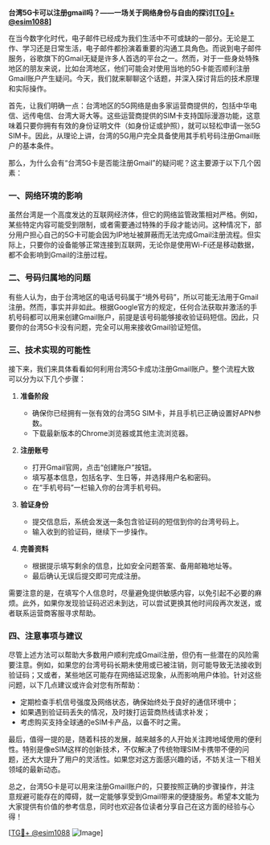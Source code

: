 **台湾5G卡可以注册gmail吗？——一场关于网络身份与自由的探讨[[TG💪+ @esim1088](https://t.me/s/esim1088)]**

在当今数字化时代，电子邮件已经成为我们生活中不可或缺的一部分。无论是工作、学习还是日常生活，电子邮件都扮演着重要的沟通工具角色。而说到电子邮件服务，谷歌旗下的Gmail无疑是许多人首选的平台之一。然而，对于一些身处特殊地区的朋友来说，比如台湾地区，他们可能会对使用当地的5G卡能否顺利注册Gmail账户产生疑问。今天，我们就来聊聊这个话题，并深入探讨背后的技术原理和实际操作。

首先，让我们明确一点：台湾地区的5G网络是由多家运营商提供的，包括中华电信、远传电信、台湾大哥大等。这些运营商提供的SIM卡支持国际漫游功能，这意味着只要你拥有有效的身份证明文件（如身份证或护照），就可以轻松申请一张5G SIM卡。因此，从理论上讲，台湾的5G用户完全具备使用其手机号码注册Gmail账户的基本条件。

那么，为什么会有“台湾5G卡是否能注册Gmail”的疑问呢？这主要源于以下几个因素：

### 一、网络环境的影响

虽然台湾是一个高度发达的互联网经济体，但它的网络监管政策相对严格。例如，某些特定内容可能受到限制，或者需要通过特殊的手段才能访问。这种情况下，部分用户担心自己的5G卡可能会因为IP地址被屏蔽而无法完成Gmail注册流程。但实际上，只要你的设备能够正常连接到互联网，无论你是使用Wi-Fi还是移动数据，都不会影响到Gmail的注册过程。

### 二、号码归属地的问题

有些人认为，由于台湾地区的电话号码属于“境外号码”，所以可能无法用于Gmail注册。然而，事实并非如此。根据Google官方的规定，任何合法获取并激活的手机号码都可以用来创建Gmail账户，前提是该号码能够接收验证码短信。因此，只要你的台湾5G卡没有问题，完全可以用来接收Gmail验证短信。

### 三、技术实现的可能性

接下来，我们来具体看看如何利用台湾5G卡成功注册Gmail账户。整个流程大致可以分为以下几个步骤：

1. **准备阶段**  
   - 确保你已经拥有一张有效的台湾5G SIM卡，并且手机已正确设置好APN参数。
   - 下载最新版本的Chrome浏览器或其他主流浏览器。

2. **注册账号**  
   - 打开Gmail官网，点击“创建账户”按钮。
   - 填写基本信息，包括名字、生日等，并选择用户名和密码。
   - 在“手机号码”一栏输入你的台湾手机号码。

3. **验证身份**  
   - 提交信息后，系统会发送一条包含验证码的短信到你的台湾号码上。
   - 输入收到的验证码，继续下一步操作。

4. **完善资料**  
   - 根据提示填写剩余的信息，比如安全问题答案、备用邮箱地址等。
   - 最后确认无误后提交即可完成注册。

需要注意的是，在填写个人信息时，尽量避免提供敏感内容，以免引起不必要的麻烦。此外，如果你发现验证码迟迟未到达，可以尝试更换其他时间段再次发送，或者联系运营商客服寻求帮助。

### 四、注意事项与建议

尽管上述方法可以帮助大多数用户顺利完成Gmail注册，但仍有一些潜在的风险需要注意。例如，如果您的台湾号码长期未使用或已被注销，则可能导致无法接收到验证码；又或者，某些地区可能存在网络延迟现象，从而影响用户体验。针对这些问题，以下几点建议或许会对您有所帮助：

- 定期检查手机信号强度及网络状态，确保始终处于良好的通信环境中；
- 如果遇到验证码丢失的情况，及时拨打运营商热线请求补发；
- 考虑购买支持全球通的eSIM卡产品，以备不时之需。

最后，值得一提的是，随着科技的发展，越来越多的人开始关注跨地域使用的便利性。特别是像eSIM这样的创新技术，不仅解决了传统物理SIM卡携带不便的问题，还大大提升了用户的灵活性。如果您对这方面感兴趣的话，不妨关注一下相关领域的最新动态。

总之，台湾5G卡是可以用来注册Gmail账户的，只要按照正确的步骤操作，并注意规避可能存在的障碍，就一定能够享受到Gmail带来的便捷服务。希望本文能为大家提供有价值的参考信息，同时也欢迎各位读者分享自己在这方面的经验与心得！

[[TG💪+ @esim1088](https://t.me/s/esim1088) ![Image](https://i.postimg.cc/4NQfJmqS/Snipaste-2025-05-13-00-14-12.png)]